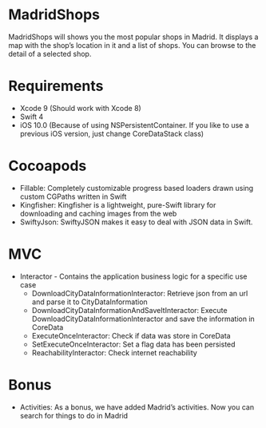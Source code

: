 
# MadridShops

MadridShops will shows you
the most popular shops in Madrid. It displays a map with the shop’s location in it and a list of shops. You can browse to the detail of a selected shop.

# Requirements

* Xcode 9 (Should work with Xcode 8)
* Swift 4
* iOS 10.0 (Because of using NSPersistentContainer. If you like to use a previous iOS version, just change CoreDataStack class)

# Cocoapods


* Fillable: Completely customizable progress based loaders drawn using custom CGPaths written in Swift
* Kingfisher: Kingfisher is a lightweight, pure-Swift library for downloading and caching images from the web
* SwiftyJson: SwiftyJSON makes it easy to deal with JSON data in Swift.

# MVC
* Interactor - Contains the application business logic for a specific use case
  * DownloadCityDataInformationInteractor: Retrieve json from an url and parse it to CityDataInformation
  * DownloadCityDataInformationAndSaveItInteractor: Execute DownloadCityDataInformationInteractor and save the information in CoreData
  * ExecuteOnceInteractor: Check if data was store in CoreData
  * SetExecuteOnceInteractor: Set a flag data has been persisted
  * ReachabilityInteractor: Check internet reachability

# Bonus

* Activities: As a bonus, we have added Madrid’s activities. Now you can search for things to do in Madrid




